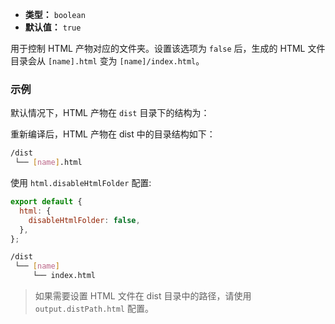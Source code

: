 - **类型：** `boolean`
- **默认值：** `true`

用于控制 HTML 产物对应的文件夹。设置该选项为 `false` 后，生成的 HTML 文件目录会从 `[name].html` 变为 `[name]/index.html`。

### 示例

默认情况下，HTML 产物在 `dist` 目录下的结构为：

重新编译后，HTML 产物在 dist 中的目录结构如下：

```bash
/dist
 └── [name].html
```

使用 `html.disableHtmlFolder` 配置:

```js
export default {
  html: {
    disableHtmlFolder: false,
  },
};
```

```bash
/dist
 └── [name]
     └── index.html
```

> 如果需要设置 HTML 文件在 dist 目录中的路径，请使用 `output.distPath.html` 配置。
